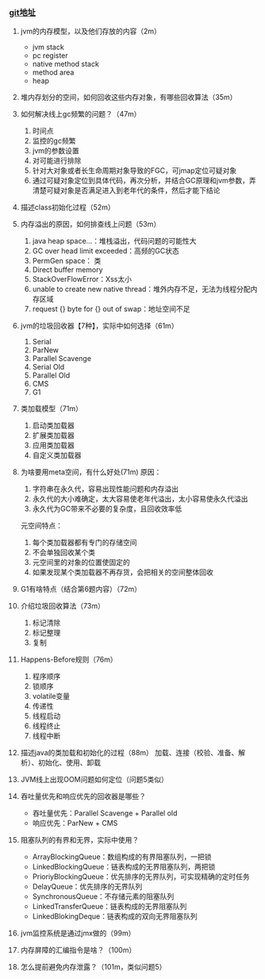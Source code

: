### [git地址](http://git.mashibing.com/bjmashibing/InternetArchitect)

1. jvm的内存模型，以及他们存放的内容（2m）
    - jvm stack
    - pc register
    - native method stack
    - method area
    - heap
1. 堆内存划分的空间，如何回收这些内存对象，有哪些回收算法（35m）
1. 如何解决线上gc频繁的问题？（47m）
    1. 时间点
    1. 监控的gc频繁
    1. jvm的参数设置
    1. 对可能进行排除
    1. 针对大对象或者长生命周期对象导致的FGC，可jmap定位可疑对象
    1. 通过可疑对象定位到具体代码，再次分析，并结合GC原理和jvm参数，弄清楚可疑对象是否满足进入到老年代的条件，然后才能下结论
1. 描述class初始化过程（52m）
1. 内存溢出的原因，如何排查线上问题（53m）
    1. java heap space...：堆栈溢出，代码问题的可能性大
    1. GC over head limit exceeded：高频的GC状态
    1. PermGen space： 类
    1. Direct buffer memory
    1. StackOverFlowError：Xss太小
    1. unable to create new native thread：堆外内存不足，无法为线程分配内存区域
    1. request {} byte for {} out of swap：地址空间不足
1. jvm的垃圾回收器【7种】，实际中如何选择（61m）
    1. Serial
    1. ParNew
    1. Parallel Scavenge
    1. Serial Old
    1. Parallel Old
    1. CMS
    1. G1
1. 类加载模型（71m）
    1. 启动类加载器
    1. 扩展类加载器
    1. 应用类加载器
    1. 自定义类加载器
1. 为啥要用meta空间，有什么好处(71m)
    原因：
    1. 字符串在永久代，容易出现性能问题和内存溢出
    1. 永久代的大小难确定，太大容易使老年代溢出，太小容易使永久代溢出
    1. 永久代为GC带来不必要的复杂度，且回收效率低

    元空间特点：
    1. 每个类加载器都有专门的存储空间
    1. 不会单独回收某个类
    1. 元空间里的对象的位置使固定的
    1. 如果发现某个类加载器不再存货，会把相关的空间整体回收
1. G1有啥特点（结合第6题内容）（72m）
1. 介绍垃圾回收算法（73m）
    1. 标记清除
    1. 标记整理
    1. 复制
1. Happens-Before规则（76m）
    1. 程序顺序
    1. 锁顺序
    1. volatile变量
    1. 传递性
    1. 线程启动
    1. 线程终止
    1. 线程中断
1. 描述java的类加载和初始化的过程（88m）
    加载、连接（校验、准备、解析）、初始化、使用、卸载
1. JVM线上出现OOM问题如何定位（问题5类似）
1. 吞吐量优先和响应优先的回收器是哪些？
    - 吞吐量优先：Parallel Scavenge + Parallel old
    - 响应优先：ParNew + CMS
1. 阻塞队列的有界和无界，实际中使用？
    - ArrayBlockingQueue：数组构成的有界阻塞队列，一把锁
    - LinkedBlockingQueue：链表构成的无界阻塞队列，两把锁
    - PrioriyBlockingQueue：优先排序的无界队列，可实现精确的定时任务
    - DelayQueue：优先排序的无界队列
    - SynchronousQueue：不存储元素的阻塞队列
    - LinkedTransferQueue：链表构成的无界阻塞队列
    - LinkedBlokingDeque：链表构成的双向无界阻塞队列
1. jvm监控系统是通过jmx做的（99m）
1. 内存屏障的汇编指令是啥？（100m）
1. 怎么提前避免内存泄露？（101m，类似问题5）
